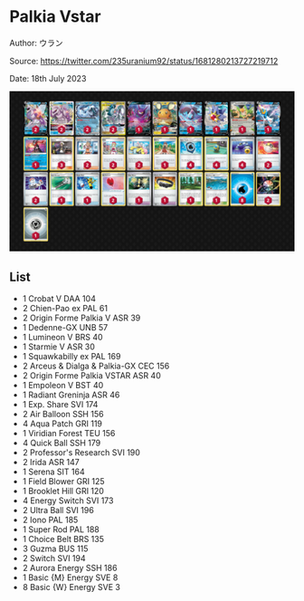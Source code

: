 # Palkia Vstar

Author: ウラン

Source: <https://twitter.com/235uranium92/status/1681280213727219712>

Date: 18th July 2023

![decklist](../../images/PAL/Palkia%20Vstar/3-%20Palkia%20Vstar.png)

## List

* 1 Crobat V DAA 104
* 2 Chien-Pao ex PAL 61
* 2 Origin Forme Palkia V ASR 39
* 1 Dedenne-GX UNB 57
* 1 Lumineon V BRS 40
* 1 Starmie V ASR 30
* 1 Squawkabilly ex PAL 169
* 2 Arceus & Dialga & Palkia-GX CEC 156
* 2 Origin Forme Palkia VSTAR ASR 40
* 1 Empoleon V BST 40
* 1 Radiant Greninja ASR 46
* 1 Exp. Share SVI 174
* 2 Air Balloon SSH 156
* 4 Aqua Patch GRI 119
* 1 Viridian Forest TEU 156
* 4 Quick Ball SSH 179
* 2 Professor's Research SVI 190
* 2 Irida ASR 147
* 1 Serena SIT 164
* 1 Field Blower GRI 125
* 1 Brooklet Hill GRI 120
* 4 Energy Switch SVI 173
* 2 Ultra Ball SVI 196
* 2 Iono PAL 185
* 1 Super Rod PAL 188
* 1 Choice Belt BRS 135
* 3 Guzma BUS 115
* 2 Switch SVI 194
* 2 Aurora Energy SSH 186
* 1 Basic {M} Energy SVE 8
* 8 Basic {W} Energy SVE 3
